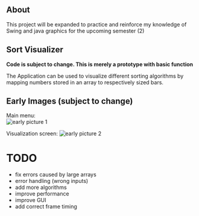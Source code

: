 ## About
This project will be expanded to practice and reinforce my knowledge of Swing and java graphics for the upcoming semester (2)

## Sort Visualizer

**Code is subject to change. This is merely a prototype with basic function**

The Application can be used to visualize different sorting algorithms by mapping numbers stored in an array to respectively sized bars.

## Early Images (subject to change)
Main menu:  
![early picture 1](https://user-images.githubusercontent.com/62705365/154361990-149bbbb2-881f-4185-93eb-50914acfcdcd.png)

Visualization screen:
![early picture 2](https://user-images.githubusercontent.com/62705365/154362337-21321eb7-9360-4e7b-b22e-cb6d7c2b3f9c.png)

# TODO
- fix errors caused by large arrays
- error handling (wrong inputs)
- add more algorithms
- improve performance
- improve GUI
- add correct frame timing
